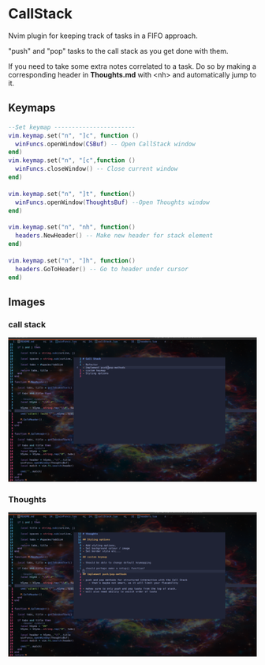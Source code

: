 # CallStack

Nvim plugin for keeping track of tasks in a FIFO approach.

"push" and "pop" tasks to the call stack as you get done with them.

If you need to take some extra notes correlated to a task. Do so by making a corresponding header in **Thoughts.md** with \<nh\> and automatically jump to it.

## Keymaps

```lua
--Set keymap -----------------------
vim.keymap.set("n", "]c", function ()
  winFuncs.openWindow(CSBuf) -- Open CallStack window
end)
vim.keymap.set("n", "[c",function ()
  winFuncs.closeWindow() -- Close current window
end)

vim.keymap.set("n", "]t", function()
  winFuncs.openWindow(ThoughtsBuf) --Open Thoughts window
end)

vim.keymap.set("n", "nh", function()
  headers.NewHeader() -- Make new header for stack element
end)

vim.keymap.set("n", "]h", function()
  headers.GoToHeader() -- Go to header under cursor
end)

```


## Images

### call stack

![call stack](./pics/callstack.png)

### Thoughts

![thoughts](./pics/thoughts.png)


